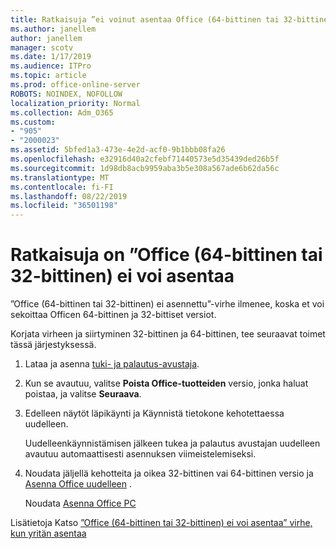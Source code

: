 ```yaml
---
title: Ratkaisuja ”ei voinut asentaa Office (64-bittinen tai 32-bittinen)
ms.author: janellem
author: janellem
manager: scotv
ms.date: 1/17/2019
ms.audience: ITPro
ms.topic: article
ms.prod: office-online-server
ROBOTS: NOINDEX, NOFOLLOW
localization_priority: Normal
ms.collection: Adm_O365
ms.custom:
- "905"
- "2000023"
ms.assetid: 5bfed1a3-473e-4e2d-acf0-9b1bbb08fa26
ms.openlocfilehash: e32916d40a2cfebf71440573e5d35439ded26b5f
ms.sourcegitcommit: 1d98db8acb9959aba3b5e308a567ade6b62da56c
ms.translationtype: MT
ms.contentlocale: fi-FI
ms.lasthandoff: 08/22/2019
ms.locfileid: "36501198"
---
```

# <a name="solutions-for-office-64-bit-or-32-bit-couldnt-be-installed"></a>Ratkaisuja on ”Office (64-bittinen tai 32-bittinen) ei voi asentaa

”Office (64-bittinen tai 32-bittinen) ei asennettu”-virhe ilmenee, koska et voi sekoittaa Officen 64-bittinen ja 32-bittiset versiot.
  
Korjata virheen ja siirtyminen 32-bittinen ja 64-bittinen, tee seuraavat toimet tässä järjestyksessä.
  
1. Lataa ja asenna [tuki- ja palautus-avustaja](https://aka.ms/SARA-OfficeUninstall-Alchemy).

1. Kun se avautuu, valitse **Poista Office-tuotteiden** versio, jonka haluat poistaa, ja valitse **Seuraava**.

2. Edelleen näytöt läpikäynti ja Käynnistä tietokone kehotettaessa uudelleen.

    Uudelleenkäynnistämisen jälkeen tukea ja palautus avustajan uudelleen avautuu automaattisesti asennuksen viimeistelemiseksi.

3. Noudata jäljellä kehotteita ja oikea 32-bittinen vai 64-bittinen versio ja [Asenna Office uudelleen](https://portal.office.com/OLS/MySoftware.aspx) .

    Noudata [Asenna Office PC](https://support.office.com/article/4414eaaf-0478-48be-9c42-23adc4716658?wt.mc_id=Alchemy_ClientDIA)

Lisätietoja Katso [”Office (64-bittinen tai 32-bittinen) ei voi asentaa” virhe, kun yritän asentaa](https://support.office.com/article/2e2dc9e5-3eb0-420c-862a-ab085b38597f?wt.mc_id=Alchemy_ClientDIA)
  